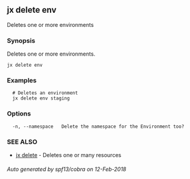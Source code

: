 ## jx delete env

Deletes one or more environments

### Synopsis


Deletes one or more environments.

```
jx delete env
```

### Examples

```
  # Deletes an environment
  jx delete env staging
```

### Options

```
  -n, --namespace   Delete the namespace for the Environment too?
```

### SEE ALSO
* [jx delete](jx_delete.md)	 - Deletes one or many resources

###### Auto generated by spf13/cobra on 12-Feb-2018
